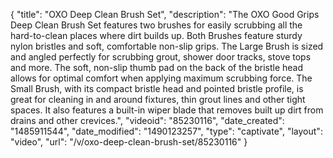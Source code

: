 {
    "title": "OXO Deep Clean Brush Set",
    "description": "The OXO Good Grips Deep Clean Brush Set features two brushes for easily scrubbing all the hard-to-clean places where dirt builds up. Both Brushes feature sturdy nylon bristles and soft, comfortable non-slip grips. The Large Brush is sized and angled perfectly for scrubbing grout, shower door tracks, stove tops and more. The soft, non-slip thumb pad on the back of the bristle head allows for optimal comfort when applying maximum scrubbing force. The Small Brush, with its compact bristle head and pointed bristle profile, is great for cleaning in and around fixtures, thin grout lines and other tight spaces. It also features a built-in wiper blade that removes built up dirt from drains and other crevices.",
    "videoid": "85230116",
    "date_created": "1485911544",
    "date_modified": "1490123257",
    "type": "captivate",
    "layout": "video",
    "url": "\/v\/oxo-deep-clean-brush-set\/85230116"
}